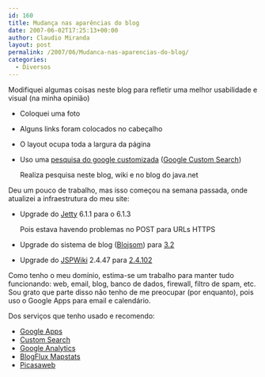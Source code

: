 ```yaml
---
id: 160
title: Mudança nas aparências do blog
date: 2007-06-02T17:25:13+00:00
author: Claudio Miranda
layout: post
permalink: /2007/06/Mudanca-nas-aparencias-do-blog/
categories:
  - Diversos
---
```

Modifiquei algumas coisas neste blog para refletir uma melhor usabilidade e visual (na minha opinião) 

  * Coloquei uma foto
  * Alguns links foram colocados no cabeçalho
  * O layout ocupa toda a largura da página
  * Uso uma [pesquisa do google customizada](http://google.com/coop/cse?cx=018089475401956135183%3A7vmpo4mlec4) (<a target="_blank" href="http://google.com/coop/">Google Custom Search</a>)
    
      
    Realiza pesquisa neste blog, wiki e no blog do java.net

Deu um pouco de trabalho, mas isso começou na semana passada, onde atualizei a infraestrutura do meu site: 

  * Upgrade do [Jetty](http://jetty.mortbay.org/) 6.1.1 para o 6.1.3
    
      
    Pois estava havendo problemas no POST para URLs HTTPS
  * Upgrade do sistema de blog ([Blojsom](http://wiki.blojsom.com/wiki/display/blojsom3/About+blojsom)) para [3.2](http://wiki.blojsom.com/wiki/display/blojsom3/Changelog)
  * Upgrade do [JSPWiki](http://www.jspwiki.org/) 2.4.47 para [2.4.102](http://www.ecyrd.com/%7Ejalkanen/JSPWiki/2.4.102/)

Como tenho o meu domínio, estima-se um trabalho para manter tudo funcionando: web, email, blog, banco de dados, firewall, filtro de spam, etc. Sou grato que parte disso não tenho de me preocupar (por enquanto), pois uso o Google Apps para email e calendário. 

Dos serviços que tenho usado e recomendo: 

  * [Google Apps](http://www.google.com/a/)
  * [Custom Search](http://google.com/coop/)
  * [Google Analytics](http://www.google.com/analytics/)
  * [BlogFlux Mapstats](http://mapstats.blogflux.com)
  * [Picasaweb](http://picasaweb.google.com/)